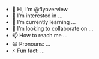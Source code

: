 - 👋 Hi, I’m @flyoverview
- 👀 I’m interested in ...
- 🌱 I’m currently learning ...
- 💞️ I’m looking to collaborate on ...
- 📫 How to reach me ...
- 😄 Pronouns: ...
- ⚡ Fun fact: ...

<!---
flyoverview/flyoverview is a ✨ special ✨ repository because its `README.md` (this file) appears on your GitHub profile.
You can click the Preview link to take a look at your changes.
--->
